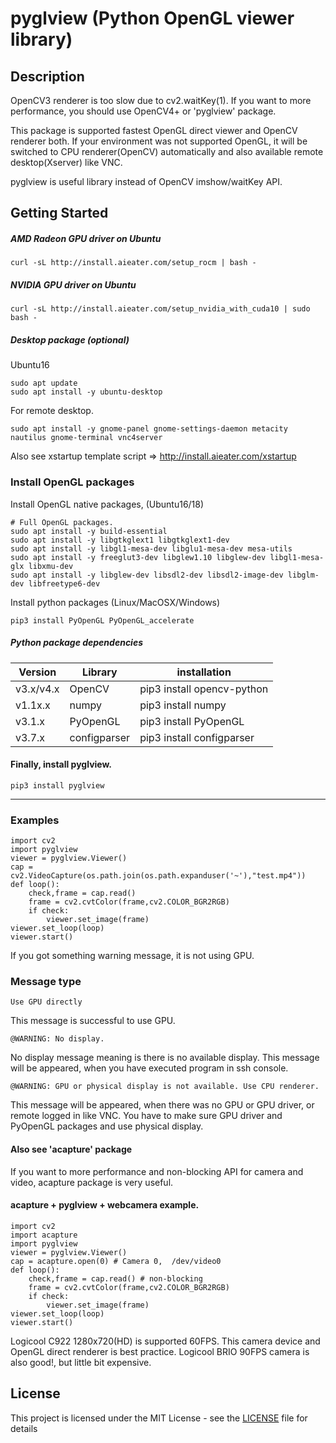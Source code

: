 # pyglview (Python OpenGL viewer library)

## Description
OpenCV3 renderer is too slow due to cv2.waitKey(1).
If you want to more performance, you should use OpenCV4+ or 'pyglview' package.

This package is supported fastest OpenGL direct viewer and OpenCV renderer both.
If your environment was not supported OpenGL, it will be switched to CPU renderer(OpenCV) automatically and also available remote desktop(Xserver) like VNC.



pyglview is useful library instead of OpenCV imshow/waitKey API.





## Getting Started

##### AMD Radeon GPU driver on Ubuntu

```
curl -sL http://install.aieater.com/setup_rocm | bash -
```

##### NVIDIA GPU driver on Ubuntu

```
curl -sL http://install.aieater.com/setup_nvidia_with_cuda10 | sudo bash -
```

##### Desktop package (optional)

Ubuntu16
```
sudo apt update
sudo apt install -y ubuntu-desktop
```

For remote desktop.
```
sudo apt install -y gnome-panel gnome-settings-daemon metacity nautilus gnome-terminal vnc4server
```
Also see xstartup template script => http://install.aieater.com/xstartup




### Install OpenGL packages

Install OpenGL native packages, (Ubuntu16/18)
```
# Full OpenGL packages.
sudo apt install -y build-essential
sudo apt install -y libgtkglext1 libgtkglext1-dev
sudo apt install -y libgl1-mesa-dev libglu1-mesa-dev mesa-utils
sudo apt install -y freeglut3-dev libglew1.10 libglew-dev libgl1-mesa-glx libxmu-dev
sudo apt install -y libglew-dev libsdl2-dev libsdl2-image-dev libglm-dev libfreetype6-dev
```


Install python packages (Linux/MacOSX/Windows)
```
pip3 install PyOpenGL PyOpenGL_accelerate
```




##### Python package dependencies
|  Version  |  Library  | installation  |
| ---- | ---- | ---- |
|  v3.x/v4.x  |  OpenCV  | pip3 install opencv-python  |
|  v1.1x.x  |  numpy  | pip3 install numpy  |
|  v3.1.x  |  PyOpenGL  | pip3 install PyOpenGL  |
|  v3.7.x  |  configparser  | pip3 install configparser  |


#### Finally, install pyglview.

```
pip3 install pyglview
```

-----

### Examples

```
import cv2
import pyglview
viewer = pyglview.Viewer()
cap = cv2.VideoCapture(os.path.join(os.path.expanduser('~'),"test.mp4"))
def loop():
    check,frame = cap.read()
    frame = cv2.cvtColor(frame,cv2.COLOR_BGR2RGB)
    if check:
        viewer.set_image(frame)
viewer.set_loop(loop)
viewer.start()
```

If you got something warning message, it is not using GPU.

### Message type

```
Use GPU directly
```
This message is successful to use GPU.


```
@WARNING: No display.
```
No display message meaning is there is no available display.
This message will be appeared, when you have executed program in ssh console.


```
@WARNING: GPU or physical display is not available. Use CPU renderer.
```
This message will be appeared, when there was no GPU or GPU driver, or remote logged in like VNC.
You have to make sure GPU driver and PyOpenGL packages and use physical display.




#### Also see 'acapture' package

If you want to more performance and non-blocking API for camera and video, acapture package is  very useful.

#### acapture + pyglview + webcamera example.
```
import cv2
import acapture
import pyglview
viewer = pyglview.Viewer()
cap = acapture.open(0) # Camera 0,  /dev/video0
def loop():
    check,frame = cap.read() # non-blocking
    frame = cv2.cvtColor(frame,cv2.COLOR_BGR2RGB)
    if check:
        viewer.set_image(frame)
viewer.set_loop(loop)
viewer.start()
```
Logicool C922 1280x720(HD) is supported 60FPS.
This camera device and OpenGL direct renderer is best practice.
Logicool BRIO 90FPS camera is also good!, but little bit expensive.



## License

This project is licensed under the MIT License - see the [LICENSE](LICENSE) file for details
